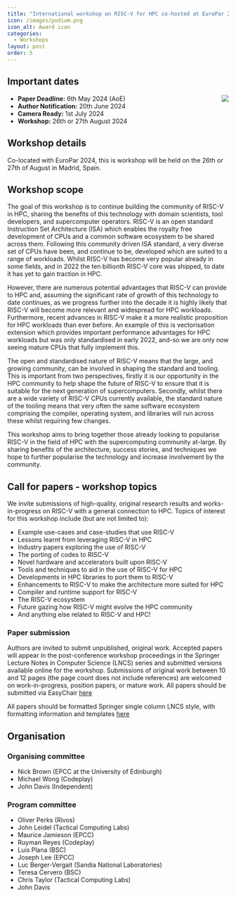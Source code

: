 ```yaml
---
title: "International workshop on RISC-V for HPC co-hosted at EuroPar 2024"
icon: /images/podium.png
icon_alt: Award icon
categories:
  - Workshops
layout: post
order: 5
---
```


## Important dates
<img align="right" src="https://2024.euro-par.org/fileadmin/2024/logos/Euro-Par-2024-logo_sp.svg">

* **Paper Deadline:** 6th May 2024 (AoE)
* **Author Notification:** 20th June 2024
* **Camera Ready:** 1st July 2024
* **Workshop:** 26th or 27th August 2024

## Workshop details
Co-located with EuroPar 2024, this is workshop will be held on the 26th or 27th of August in Madrid, Spain.

## Workshop scope
The goal of this workshop is to continue building the community of RISC-V in HPC, sharing the benefits of this technology with domain scientists, tool developers, and supercomputer operators. RISC-V is an open standard Instruction Set Architecture (ISA) which enables the royalty free development of CPUs and a common software ecosystem to be shared across them. Following this community driven ISA standard, a very diverse set of CPUs have been, and continue to be, developed which are suited to a range of workloads. Whilst RISC-V has become very popular already in some fields, and in 2022 the ten billionth RISC-V core was shipped, to date it has yet to gain traction in HPC.

However, there are numerous potential advantages that RISC-V can provide to HPC and, assuming the significant rate of growth of this technology to date continues, as we progress further into the decade it is highly likely that RISC-V will become more relevant and widespread for HPC workloads. Furthermore, recent advances in RISC-V make it a more realistic proposition for HPC workloads than ever before. An example of this is vectorisation extension which provides important performance advantages for HPC workloads but was only standardised in early 2022, and-so we are only now seeing mature CPUs that fully implement this.

The open and standardised nature of RISC-V means that the large, and growing community, can be involved in shaping the standard and tooling. This is important from two perspectives, firstly it is our opportunity in the HPC community to help shape the future of RISC-V to ensure that it is suitable for the next generation of supercomputers. Secondly, whilst there are a wide variety of RISC-V CPUs currently available, the standard nature of the tooling means that very often the same software ecosystem comprising the compiler, operating system, and libraries will run across these whilst requiring few changes.

This workshop aims to bring together those already looking to popularise RISC-V in the field of HPC with the supercomputing community at-large. By sharing benefits of the architecture, success stories, and techniques we hope to further popularise the technology and increase involvement by the community. 

## Call for papers - workshop topics

We invite submissions of high-quality, original research results and works-in-progress on RISC-V with a general connection to HPC. Topics of interest for this workshop include (but are not limited to):

* Example use-cases and case-studies that use RISC-V
* Lessons learnt from leveraging RISC-V in HPC
* Industry papers exploring the use of RISC-V
* The porting of codes to RISC-V
* Novel hardware and accelerators built upon RISC-V
* Tools and techniques to aid in the use of RISC-V for HPC
* Developments in HPC libraries to port them to RISC-V
* Enhancements to RISC-V to make the architecture more suited for HPC
* Compiler and runtime support for RISC-V
* The RISC-V ecosystem
* Future gazing how RISC-V might evolve the HPC community
* And anything else related to RISC-V and HPC!

### Paper submission

Authors are invited to submit unpublished, original work. Accepted papers will appear in the post-conference workshop proceedings in the Springer Lecture Notes in Computer Science (LNCS) series and submitted versions available online for the workshop. Submissions of original work between 10 and 12 pages (the page count does not include references) are welcomed on work-in-progress, position papers, or mature work. All papers should be submitted via EasyChair [here](https://easychair.org/conferences/?conf=europar24-ws-phd-poster-whpc)

All papers should be formatted Springer single column LNCS style, with formatting information and templates [here](https://www.springer.com/gp/computer-science/lncs/conference-proceedings-guidelines)

## Organisation 

### Organising committee

* Nick Brown (EPCC at the University of Edinburgh)
* Michael Wong (Codeplay)
* John Davis (Independent)

### Program committee

* Oliver Perks (Rivos)
* John Leidel (Tactical Computing Labs)
* Maurice Jamieson (EPCC)
* Ruyman Reyes (Codeplay)
* Luis Plana (BSC)
* Joseph Lee (EPCC)
* Luc Berger-Vergait (Sandia National Laboratories)
* Teresa Cervero (BSC)
* Chris Taylor (Tactical Computing Labs)
* John Davis
